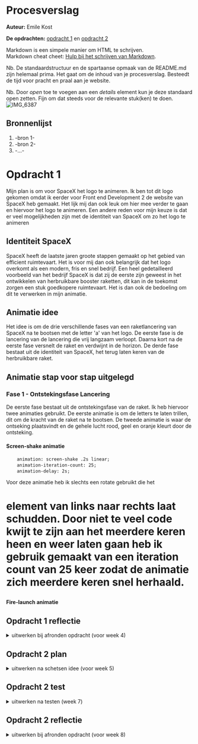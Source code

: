 # Procesverslag
**Auteur:** Emile Kost

**De opdrachten:** [opdracht 1](opdracht1/index.html) en [opdracht 2](opdracht2/index.html)


Markdown is een simpele manier om HTML te schrijven.  
Markdown cheat cheet: [Hulp bij het schrijven van Markdown](https://github.com/adam-p/markdown-here/wiki/Markdown-Cheatsheet).

Nb. De standaardstructuur en de spartaanse opmaak van de README.md zijn helemaal prima. Het gaat om de inhoud van je procesverslag. Besteedt de tijd voor pracht en praal aan je website.

Nb. Door *open* toe te voegen aan een *details* element kun je deze standaard open zetten. Fijn om dat steeds voor de relevante stuk(ken) te doen.
![IMG_6387](https://user-images.githubusercontent.com/70690100/234545384-ef953f54-4697-49bd-857a-f236e71de1df.jpg)



## Bronnenlijst
  1. -bron 1-
  2. -bron 2-
  3. -...-


# Opdracht 1
Mijn plan is om voor SpaceX het logo te animeren. Ik ben tot dit logo gekomen omdat ik eerder voor Front end Development 2 de website van SpaceX heb gemaakt. Het lijk mij dan ook leuk om hier mee verder te gaan en hiervoor het logo te animeren. Een andere reden voor mijn keuze is dat er veel mogelijkheden zijn met de identiteit van SpaceX om zo het logo te animeren

## Identiteit SpaceX
SpaceX heeft de laatste jaren groote stappen gemaakt op het gebied van efficient ruimtevaart. Het is voor mij dan ook belangrijk dat het logo overkomt als een modern, fris en snel bedrijf. Een heel gedetailleerd voorbeeld van het bedrijf SpaceX is dat zij de eerste zijn geweest in het ontwikkelen van herbruikbare booster raketten, dit kan in de toekomst zorgen een stuk goedkopere ruimtevaart. Het is dan ook de bedoeling om dit te verwerken in mijn animatie.

## Animatie idee
Het idee is om de drie verschillende fases van een raketlancering van SpaceX na te bootsen met de letter 'a' van het logo. De eerste fase is de lancering van de lancering die vrij langzaam verloopt. Daarna kort na de eerste fase versnelt de raket en verdwijnt in de horizon. De derde fase bestaat uit de identiteit van SpaceX, het terug laten keren van de herbruikbare raket.

## Animatie stap voor stap uitgelegd

### Fase 1 - Ontstekingsfase Lancering
De eerste fase bestaat uit de ontstekingsfase van de raket. Ik heb hiervoor twee animaties gebruikt. De eerste animatie is om de letters te laten trillen, dit om de kracht van de raket na te bootsen. De tweede animatie is waar de ontseking plaatsvindt en de gehele lucht rood, geel en oranje kleurt door de ontsteking.

#### Screen-shake animatie
````
    animation: screen-shake .2s linear;
    animation-iteration-count: 25;
    animation-delay: 2s;

````
Voor deze animatie heb ik slechts een rotate gebruikt die het <h1> element van links naar rechts laat schudden. Door niet te veel code kwijt te zijn aan het meerdere keren heen en weer laten gaan heb ik gebruik gemaakt van een iteration count van 25 keer zodat de animatie zich meerdere keren snel herhaald.

#### Fire-launch animatie



## Opdracht 1 reflectie

<details>
  <summary>uitwerken bij afronden opdracht (voor week 4)</summary>


  ### Je uitkomst - karakteristiek screenshot(s):
  <img src="readme-images/dummy-plaatje.svg" width="375px" alt="uitomst opdracht 1">


  ### Dit ging goed/Heb ik geleerd: 
  Korte omschrijving met plaatje(s)

  <img src="readme-images/dummy-plaatje.svg" width="375px" alt="top">


  ### Dit was lastig/Is niet gelukt:
  Korte omschrijving met plaatje(s)

  <img src="readme-images/dummy-plaatje.svg" width="375px" alt="bummer">
</details>



## Opdracht 2 plan

<details>
  <summary>uitwerken na schetsen idee (voor week 5)</summary>


  ### Je ontwerp:
  <img src="readme-images/dummy-plaatje.svg" width="375px" alt="ontwerp opdracht 2">


  ### Je ambitie: 
  Aan deze technieken/punten wil ik werken:
  - punt 1
  - punt 2
  - nog een punt
  - ...
</details>



## Opdracht 2 test

<details>
  <summary>uitwerken na testen (week 7)</summary>

  Neem minimaal 5 bevindingen op:



  ### Bevinding 1:
  Omschrijving van wat er nog niet orde was (tekst en afbeeding(en)).

  #### oplossing:
  Beschrijving hoe je het hebt hebt opgelost of als het niet gelukt is hoe je het zou oplossen (tekst en afbeeding(en)).



  ### Bevinding 2:
  Omschrijving van wat er nog niet orde was (tekst en afbeeding(en)).

  #### oplossing:
  Beschrijving hoe je het hebt hebt opgelost of als het niet gelukt is hoe je het zou oplossen (tekst en afbeeding(en)).



  ### Bevinding 3:
  ...
</details>



## Opdracht 2 reflectie

<details>
  <summary>uitwerken bij afronden opdracht (voor week 8)</summary>

  ### Je uitkomst - karakteristiek screenshot(s):
  <img src="readme-images/dummy-plaatje.svg" width="375px" alt="uitkomst opdracht 2">


  ### Dit ging goed/Heb ik geleerd: 
  Korte omschrijving met plaatje(s)

  <img src="readme-images/dummy-plaatje.svg" width="375px" alt="top">


  ### Dit was lastig/Is niet gelukt:
  Korte omschrijving met plaatje(s)

  <img src="readme-images/dummy-plaatje.svg" width="375px" alt="bummer">
</details>
